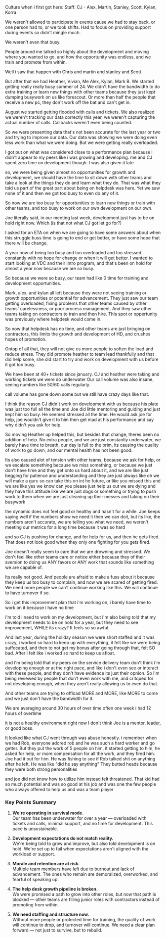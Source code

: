 Culture when i first got here: 
Staff: CJ - Alex, Martin, Stanley, Scott, Kylan, Korra

We weren't allowed to participate in events cause we had to stay back, or one person had to, or we took shifts. Had to focus on providing support during events so didn't mingle much.

We weren't even that busy. 

People around me talked so highly about the development and moving where you wanted to go, and how the opportunity was endless, and we train and promote from within.

Well i saw that happen with Chris and martin and stanley and Scott

But after that we had Heather, Vivian, Me Alex, Kylan, Mark B.
We started getting really really busy summer of 24. 
We didn't have the bandwidth to do extra training or learn new things with other teams because they just kept dumping busywork on us like forescout. Or more than half the people that receive a new pc, they don't work off the bat and can't get in.

August we started getting flooded with calls and tickets.
We also realized we weren't tracking our data correctly this year, we weren't capturing the actual number of calls. Callbacks weren't even being counted.

So we were presenting data that's not been accurate for the last year or two and trying to improve our data. Our data was showing we were doing even less work than what we were doing. But we were getting really overloaded.

I got put on what was considered close to a performance plan because i didn't appear to my peers like i was growing and developing. 
me and CJ spent zero time on development though. 
I was also given it late

so, we were being given almost no opportunities for growth and development, we should have the time to sit down with other teams and take a look at the things they do and learn what they do. That was what they told us part of the great part about being on helpdesk was here. Yet we saw none of it and then we got too busy to even do any of it.

So now we are too busy for opportunities to learn new things or train with other teams, and too busy to work on our own development on our own. 

Joe literally said, in our meeting last week, development just has to be on hold right now. Which (is that not what CJ got let go for?)

 I asked for an ETA on when we are going to have some answers about when this struggle buss time is going to end or get better, or have some hope that there will be change.

A year now of being too busy and too overloaded and too stressed constantly with no hope for change or when it will get better. I wanted to start looking at VDC and their intro program, and that's been on hold for almost a year now because we are so busy.

So because we were so busy, our team had like 0 time for training and development opportunities. 

Mark, alex, and kylan all left because they were not seeing training or growth opportunities or potential for advancement. 
They just saw our team getting overloaded, fixing problems that other teams caused by other teams' carelessness, or poor process management.
And they saw other teams taking on contractors to train and then hire. This spot or oppertunity was previously where helpdesk would come in.

So now that helpdesk has no time, and other teams are just bringing on contractors, this limits the growth and development of HD, and crushes hopes of promotion.

Ontop of all that, they will not give us more people to soften the load and reduce stress. They did promote heather to team lead thankfully and that did help some, she did start to try and work on development with us before it got too busy.

We have been at 40+ tickets since january. 
CJ and heather were taking and working tickets we were do underwater
Our call volume was also insane, seeing numbers like 50/60 calls regularly.

call volume has gone down some but we still have crazy days like that. 

I think the reason CJ didn't work on development with us because his plate was just too full all the time and Joe did little mentoring and guiding and just kept him so busy. He seemed stressed all the time. He would ask joe for help, joe wouldn't give it to him then get mad at his performance and say why didn't you ask for help.

So moving Heather up helped this, but besides that change, theres been no addition of help. No extra people, and we are just constantly underwater, we barely have time to breath, our day is full to the brim, its causing the quality of work to go down, and our mental health has not been good.

Its also caused alot of tension with other teams, because we ask for help, or we escalate something because we miss something, or because we just don't have time and they get onto us hard about it, and we are like just begging for patience and understanding and they are just always like
oh we will make a guru so can take this on int he future, or like you missed this and we are like yes we know can you please just help us out we are dying and they  have this attitude like we are just dogs or something or trying to push work to them when we are just cleaning up their messes and taking on their busywork

the dynamic does not feel good or healthy and hasn't for a while.
Joe keeps saying well if the numbers show we need it then we can doit, but its like, the numbers aren't accurate, we are telling you what we need, we weren't meeting our metrics for a long time because it was so hard

and so CJ is pushing for change, and for help for us, and then he gets fired. That does not look good when they only one fighting for you gets fired.

Joe doesn't really seem to care that we are drowning and stressed. We don't feel like other teams care or notice either because they of their aversion to doing us ANY favors or ANY work that sounds like something we are capable of.

Its really not good. And people are afraid to make a fuss about it because they keep us too busy to complain, and now we are scared of getting fired. We need more people we can't continue working like this. We will continue to have turnover if so. 

So i get this improvement plan that i'm working on, i barely have time to work on it because i have no time

i'm told i need to work on my development, but i'm also being told that my development needs to be on hold for a year, but they need to see improvement, WHILE its crazy? It feels so so awful. 

And last year, during the holiday season we were short staffed and it was crazy, i worked so hard to keep  up with everything, it felt like we were being suffocated, and then to not get my bonus after going through that, felt SO bad. After i felt like i worked so hard to keep us afloat.

and i'm being told that my peers on the service delivery team don't think i'm developing enough or at the right pace, and like i don't even see or interact with these people, and they don't have evidence its just their opnion. So i'm being reviewed by people that don't even work with me, and critqued for not developing enough, when they aren't really allowing us to even do that.

And other teams are trying to offload MORE and MORE, like MORE to come and we just don't have the bandwidth for it.

We are averaging around 30 hours of over time often
one week i had 12 hours of overtime

it is not a healthy environment right now
I don't think Joe is a mentor, leader, or good boss.

It looked like what CJ went through was abuse honestly.
i remember when we had Rob, everyone adored rob and he was such a hard worker and go getter. But they put the work of 5 people on him, it started getting to him, he asked for help, or more compensation for all the work, and they fired him. Joe had it out for him. He was fishing to see if Rob talked shit on anything after he left. He was like "did he say anything"
They butted heads because they were both strong personalities

and joe did not know how to utilize him
instead felt threatened.
That kid had so much potential and was so good at his job and was one the few people who always offered to help us and was a team player 


### **Key Points Summary**

1. **We're operating in survival mode.**  
    Our team has been underwater for over a year — overloaded with tickets and calls, minimal support, and no time for development. This pace is unsustainable.
    
2. **Development expectations do not match reality.**  
    We're being told to grow and improve, but also told development is on hold. We're set up to fail when expectations aren't aligned with the workload or support.
    
3. **Morale and retention are at risk.**  
    Multiple team members have left due to burnout and lack of advancement. The ones who remain are demoralized, overworked, and fearful of speaking up.
    
4. **The help desk growth pipeline is broken.**  
    We were promised a path to grow into other roles, but now that path is blocked — other teams are filling junior roles with contractors instead of promoting from within.
    
5. **We need staffing and structure now.**  
    Without more people or protected time for training, the quality of work will continue to drop, and turnover will continue. We need a clear plan forward — not just to survive, but to rebuild.
